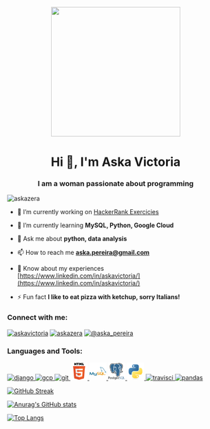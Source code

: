 <p align="center"><img src="https://askazera.github.io/AskaPortfolio/images/Design_sem_nome__8_-removebg-preview.png" width="300" height="300"/> </p>
<h1 align="center">Hi 👋, I'm Aska Victoria</h1>
<h3 align="center">I am a woman passionate about programming </h3>


<p align="left"> <img src="https://komarev.com/ghpvc/?username=askazera&label=Profile%20views&color=0e75b6&style=flat" alt="askazera" /> </p>

- 🔭 I’m currently working on [HackerRank Exercicies](https://github.com/askazera/HackerRank)

- 🌱 I’m currently learning **MySQL, Python, Google Cloud**

- 💬 Ask me about **python, data analysis**

- 📫 How to reach me **aska.pereira@gmail.com**

- 📄 Know about my experiences [https://www.linkedin.com/in/askavictoria/](https://www.linkedin.com/in/askavictoria/)

- ⚡ Fun fact **I like to eat pizza with ketchup, sorry Italians!**

<h3 align="left">Connect with me:</h3>
<p align="left">
<a href="https://linkedin.com/in/askavictoria" target="blank"><img align="center" src="https://raw.githubusercontent.com/rahuldkjain/github-profile-readme-generator/master/src/images/icons/Social/linked-in-alt.svg" alt="askavictoria" height="30" width="40" /></a>
<a href="https://instagram.com/askazera" target="blank"><img align="center" src="https://raw.githubusercontent.com/rahuldkjain/github-profile-readme-generator/master/src/images/icons/Social/instagram.svg" alt="askazera" height="30" width="40" /></a>
<a href="https://www.hackerrank.com/@aska_pereira" target="blank"><img align="center" src="https://raw.githubusercontent.com/rahuldkjain/github-profile-readme-generator/master/src/images/icons/Social/hackerrank.svg" alt="@aska_pereira" height="30" width="40" /></a>
</p>

<h3 align="left">Languages and Tools:</h3>
<p align="left"> <a href="https://www.djangoproject.com/" target="_blank" rel="noreferrer"> <img src="https://cdn.worldvectorlogo.com/logos/django.svg" alt="django" width="40" height="40"/> </a> <a href="https://cloud.google.com" target="_blank" rel="noreferrer"> <img src="https://www.vectorlogo.zone/logos/google_cloud/google_cloud-icon.svg" alt="gcp" width="40" height="40"/> </a> <a href="https://git-scm.com/" target="_blank" rel="noreferrer"> <img src="https://www.vectorlogo.zone/logos/git-scm/git-scm-icon.svg" alt="git" width="40" height="40"/> </a> <a href="https://www.w3.org/html/" target="_blank" rel="noreferrer"> <img src="https://raw.githubusercontent.com/devicons/devicon/master/icons/html5/html5-original-wordmark.svg" alt="html5" width="40" height="40"/> </a> <a href="https://www.mysql.com/" target="_blank" rel="noreferrer"> <img src="https://raw.githubusercontent.com/devicons/devicon/master/icons/mysql/mysql-original-wordmark.svg" alt="mysql" width="40" height="40"/> </a> <a href="https://www.postgresql.org" target="_blank" rel="noreferrer"> <img src="https://raw.githubusercontent.com/devicons/devicon/master/icons/postgresql/postgresql-original-wordmark.svg" alt="postgresql" width="40" height="40"/> </a> <a href="https://www.python.org" target="_blank" rel="noreferrer"> <img src="https://raw.githubusercontent.com/devicons/devicon/master/icons/python/python-original.svg" alt="python" width="40" height="40"/> </a> <a href="https://travis-ci.org" target="_blank" rel="noreferrer"> <img src="https://www.vectorlogo.zone/logos/travis-ci/travis-ci-icon.svg" alt="travisci" width="40" height="40"/> </a> <a <a href="https://pandas.pydata.org/" target="_blank" rel="noreferrer"> <img src="https://upload.wikimedia.org/wikipedia/commons/thumb/2/22/Pandas_mark.svg/449px-Pandas_mark.svg.png?20200210000431" alt="pandas" width="40" height="40"/> </a> </p>

[![GitHub Streak](http://github-readme-streak-stats.herokuapp.com?user=askazera&theme=neon)](https://git.io/streak-stats)</p>

[![Anurag's GitHub stats](https://github-readme-stats.vercel.app/api?username=askazera&rank_icon=github&theme=neon)](https://github.com/anuraghazra/github-readme-stats)</p>
[![Top Langs](https://github-readme-stats.vercel.app/api/top-langs/?username=askazera&theme=neon)](https://github.com/anuraghazra/github-readme-stats)
